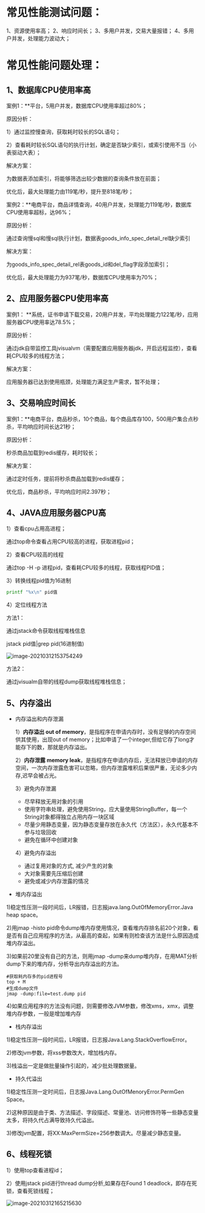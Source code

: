 # 常见性能测试问题：

1、资源使用率高；
2、响应时间长；
3、多用户并发，交易大量报错；
4、多用户并发，处理能力波动大；

# 常见性能问题处理：

## 1、数据库CPU使用率高

案例1：**平台，5用户并发，数据库CPU使用率超过80%；

原因分析：

1）通过监控慢查询，获取耗时较长的SQL语句；

2）查看耗时较长SQL语句的执行计划，确定是否缺少索引，或索引使用不当（小表驱动大表）；

解决方案：

为数据表添加索引，将能够筛选出较少数据的查询条件放在前面；

优化后，最大处理能力由119笔/秒，提升至818笔/秒；



案例2：**电商平台，商品详情查询，40用户并发，处理能力119笔/秒，数据库CPU使用率超标，达96%；

原因分析：

通过查询慢sql和慢sql执行计划，数据表goods_info_spec_detail_rel缺少索引

解决方案：

为goods_info_spec_detail_rel表goods_id和del_flag字段添加索引；

优化后，最大处理能力为937笔/秒，数据库CPU使用率为70%；

## 2、应用服务器CPU使用率高

案例1：
**系统，证书申请下载交易，20用户并发，平均处理能力122笔/秒，应用服务器CPU使用率达78.5%；

原因分析：

通过jdk自带监控工具jvisualvm（需要配置应用服务器jdk，开启远程监控），查看耗CPU较多的线程方法；

解决方案：

应用服务器已达到使用瓶颈，处理能力满足生产需求，暂不处理；

## 3、交易响应时间长

案例1：**电商平台，商品秒杀，10个商品，每个商品库存100，500用户集合点秒杀，平均响应时间长达21秒；

原因分析：

秒杀商品加载到redis缓存，耗时较长；

解决方案：

通过定时任务，提前将秒杀商品加载到redis缓存；

优化后，商品秒杀，平均响应时间2.397秒；

## 4、JAVA应用服务器CPU高

1）查看cpu占用高进程；

通过top命令查看占用CPU较高的进程，获取进程pid；

2）查看CPU较高的线程

通过top -H -p 进程pid，查看耗CPU较多的线程，获取线程PID值；

3）转换线程pid值为16进制

```bash
printf "%x\n" pid值 
```

4）定位线程方法

方法1：

通过jstack命令获取线程堆栈信息

jstack pid值|grep pid(16进制值)

![image-20210312153754249](https://wangzaolin.github.io/SoftwareTest/mybook/img/image-20210312153754249.png)

方法2：

通过jvisualm自带的线程dump获取线程堆栈信息；



## 5、内存溢出

- 内存溢出和内存泄漏

  1）**内存溢出 out of memory**，是指程序在申请内存时，没有足够的内存空间供其使用，出现out of memory；比如申请了一个integer,但给它存了long才能存下的数，那就是内存溢出。

  2）**内存泄露 memory leak**，是指程序在申请内存后，无法释放已申请的内存空间，一次内存泄露危害可以忽略，但内存泄露堆积后果很严重，无论多少内存,迟早会被占光。

  3）避免内存泄漏

  - 尽早释放无用对象的引用
  - 使用字符串处理，避免使用String，应大量使用StringBuffer，每一个String对象都得独立占用内存一块区域
  - 尽量少用静态变量，因为静态变量存放在永久代（方法区），永久代基本不参与垃圾回收
  - 避免在循环中创建对象

  4）避免内存溢出

  - 通过复用对象的方式, 减少产生的对象
  - 大对象需要先压缩后创建
  - 避免或减少内存泄露的情况

  

- 堆内存溢出

1)稳定性压测一段时间后，LR报错，日志报java.lang.OutOfMemoryError.Java heap space。

2)用jmap -histo pid命令dump堆内存使用情况，查看堆内存排名前20个对象，看是否有自己应用程序的方法，从最高的查起，如果有则检查该方法是什么原因造成堆内存溢出。

3)如果前20里没有自己的方法，则用jmap -dump来dump堆内存，在用MAT分析dump下来的堆内存，分析导出内存溢出的方法。

```
#获取耗内存多的pid进程号
top + M
#生成dump文件
jmap -dump:file=test.dump pid
```

4)如果应用程序的方法没有问题，则需要修改JVM参数，修改xms，xmx，调整堆内存参数，一般是增加堆内存



- 栈内存溢出

1)稳定性压测一段时间后，LR报错，日志报Java.Lang.StackOverflowError。

2)修改jvm参数，将xss参数改大，增加栈内存。

3)栈溢出一定是做批量操作引起的，减少批处理数据量。



- 持久代溢出

1)稳定性压测一定时间后，日志报Java.Lang.OutOfMenoryError.PermGen Space。

2)这种原因是由于类、方法描述、字段描述、常量池、访问修饰符等一些静态变量太多，将持久代占满导致持久代溢出。

3)修改jvm配置，将XX:MaxPermSize=256参数调大。尽量减少静态变量。



## 6、线程死锁

1）使用top查看进程id；

2）使用jstack pid进行thread dump分析,如果存在Found 1 deadlock，即存在死锁，查看死锁线程；

![image-20210312165215630](https://wangzaolin.github.io/SoftwareTest/mybook/img/image-20210312165215630.png)